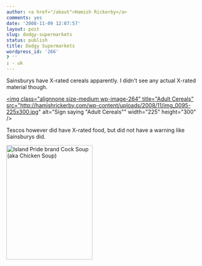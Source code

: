 ```yaml
---
author: <a href="/about">Hamish Rickerby</a>
comments: yes
date: '2008-11-09 12:07:57'
layout: post
slug: dodgy-supermarkets
status: publish
title: Dodgy Supermarkets
wordpress_id: '266'
? ''
: - uk
---
```


Sainsburys have X-rated cereals apparently. I didn't see any actual X-rated material though.

<a href="http://hamishrickerby.com/wp-content/uploads/2008/11/img_0095.jpg"><img class="alignnone size-medium wp-image-264" title="Adult Cereals" src="http://hamishrickerby.com/wp-content/uploads/2008/11/img_0095-225x300.jpg" alt="Sign saying \"Adult Cereals\"" width="225" height="300" /></a>

Tescos however did have X-rated food, but did not have a warning like Sainsburys did.

<a href="http://hamishrickerby.com/wp-content/uploads/2008/11/img_0104.jpg"><img class="alignnone size-medium wp-image-265" title="Cock Soup" src="http://hamishrickerby.com/wp-content/uploads/2008/11/img_0104-225x300.jpg" alt="Island Pride brand Cock Soup (aka Chicken Soup)" width="225" height="300" /></a>